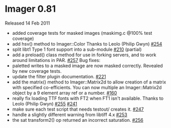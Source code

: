 # Imager 0.81

Released 14 Feb 2011

- added coverage tests for masked images (maskimg.c @100% test coverage) 
- add hsv() method to Imager::Color Thanks to Leolo (Philip Gwyn) [#254](https://github.com/tonycoz/imager/issues/254) 
- split libt1 Type 1 font support into a sub-module [#210](https://github.com/tonycoz/imager/issues/210) (partial) 
- add a preload() class method for use in forking servers, and to work around limitations in PAR. [#257](https://github.com/tonycoz/imager/issues/257) Bug fixes: 
- paletted writes to a masked image are now masked correctly. Revealed by new coverage tests. 
- update the filter plugin documentation. [#221](https://github.com/tonycoz/imager/issues/221) 
- add the matrix() method to Imager::Matrix2d to allow creation of a matrix with specified co-efficients. You can now multiple an Imager::Matrix2d object by a 9 element array ref or a number. [#160](https://github.com/tonycoz/imager/issues/160) 
- really fix loading TTF fonts with FT2 when FT1 isn't available. Thanks to Leolo (Philip Gwyn) [#255](https://github.com/tonycoz/imager/issues/255) [#241](https://github.com/tonycoz/imager/issues/241) 
- make sure each test script that needs testout/ creates it. [#247](https://github.com/tonycoz/imager/issues/247) 
- handle a slightly different warning from libtiff 4.x [#253](https://github.com/tonycoz/imager/issues/253) 
- the sat transform2() op returned an incorrect saturation. [#256](https://github.com/tonycoz/imager/issues/256)